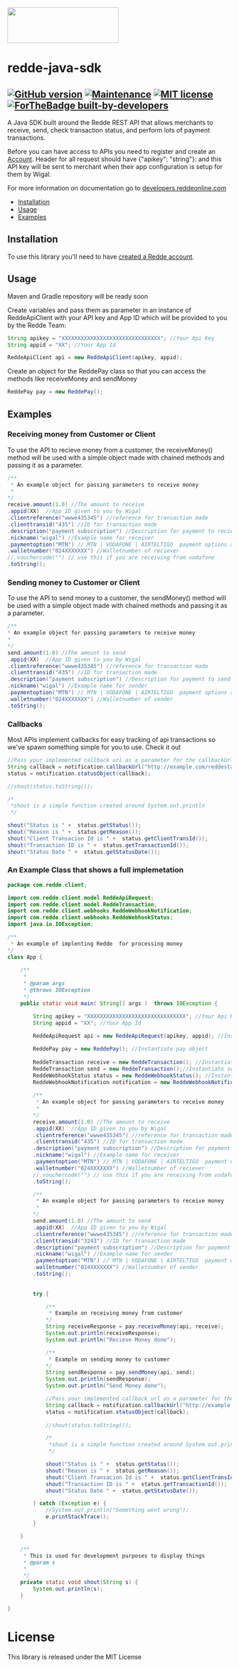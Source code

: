 [//]: #![Redde](https://www.reddeonline.com/assets/img/redde-logo.png)

<img src="https://www.reddeonline.com/assets/img/redde-logo.png" data-canonical-src="https://www.reddeonline.com/assets/img/redde-logo.png" width="250" height="80" />

# redde-java-sdk 

[![GitHub version](https://d25lcipzij17d.cloudfront.net/badge.svg?id=gh&type=6&v=1.0&x2=0)](https://github.com/wigalsolutionsltd/redde-java-sdk)
[![Maintenance](https://img.shields.io/badge/Maintained%3F-yes-green.svg)](https://github.com/wigalsolutionsltd/redde-java-sdk)
[![MIT license](https://img.shields.io/badge/License-MIT-blue.svg)](https://github.com/wigalsolutionsltd/redde-java-sdk)
[![ForTheBadge built-by-developers](http://ForTheBadge.com/images/badges/built-by-developers.svg)](https://www.reddeonline.com/)
---------------------------------------------------------------------------


A Java SDK built around the Redde REST API that allows merchants to receive, send, check transaction status, and perform lots of payment transactions.


Before you can have access to APIs you need to register and create an [Account](https://app.reddeonline.com/register). Header for all request should have {"apikey": "string"}: and this API key will be sent to merchant when their app configuration is setup for them by Wigal.

For more information on documentation go to [developers.reddeonline.com](https://developers.reddeonline.com/rest-api.html)

 * [Installation](#installation)
 * [Usage](#usage)
 * [Examples](#examples)
 
Installation
------------

To use this library you'll need to have [created a Redde account](https://app.reddeonline.com/register). 


Usage
-----

Maven and Gradle repository will be ready soon


Create variables and pass them as parameter in an instance of ReddeApiClient with your API key and App ID which will be provided to you by the Redde Team:

```java
String apikey = "XXXXXXXXXXXXXXXXXXXXXXXXXXXXXXX"; //Your Api Key
String appid = "XX"; //Your App Id

```

```java
ReddeApiClient api = new ReddeApiClient(apikey, appid);
```

Create an object for the ReddePay class so that you can access the methods like receiveMoney and sendMoney

```java
ReddePay pay = new ReddePay();
```        
    
Examples
--------
### Receiving money from Customer or Client
To use the API to recieve money from a customer, the receiveMoney() method will be used with a simple object made with chained methods and passing it as a parameter.

```java
/** 
 * An example object for passing parameters to receive money
 *
*/
receive.amount(1.0) //The amount to receive
.appid(XX)  //App ID given to you by Wigal
.clientreference("wwwe435345") //reference for transaction made
.clienttransid("435") //ID for transaction made
.description("payment subscription") //Description for payment to recieve
.nickname("wigal") //Example name for receiver
.paymentoption("MTN") // MTN | VODAFONE | AIRTELTIGO  payment options available
.walletnumber("024XXXXXXX") //Walletnumber of reciever
//.vouchercode("") // use this if you are receiving from vodafone
.toString(); 
```

### Sending money to Customer or Client
To use the API to send money to a customer, the sendMoney() method will be used with a simple object made with chained methods and passing it as a parameter.

```java
/** 
* An example object for passing parameters to receive money
*
*/
send.amount(1.0) //The amount to send
.appid(XX)  //App ID given to you by Wigal
.clientreference("wwwe435345") //reference for transaction made
.clienttransid("435") //ID for transaction made
.description("payment subscription") //Description for payment to send
.nickname("wigal") //Example name for sender
.paymentoption("MTN") // MTN | VODAFONE | AIRTELTIGO  payment options available
.walletnumber("024XXXXXXX") //Walletnumber of sender
.toString(); 

```

### Callbacks
Most APIs implement callbacks for easy tracking of api transactions so we've spawn something
simple for you to use. Check it out

```java
//Pass your implemented callback url as a parameter for the callbackUrl method
String callback = notification.callbackUrl("http://example.com/reddestatus/paid.php"); //or something url callable. 
status = notification.statusObject(callback);

//shout(status.toString());

/*
 *shout is a simple function created around System.out.println
 */

shout("Status is " +  status.getStatus());
shout("Reason is " +  status.getReason());
shout("Client Transacion Id is " +  status.getClientTransId());
shout("Transaction ID is " +  status.getTransactionId());
shout("Status Date " +  status.getStatusDate());

```

### An Example Class that shows a full implemetation 

```java
package com.redde.client;

import com.redde.client.model.ReddeApiRequest;
import com.redde.client.model.ReddeTransaction;
import com.redde.client.webhooks.ReddeWebhookNotification;
import com.redde.client.webhooks.ReddeWebhookStatus;
import java.io.IOException;

/** 
 * An example of implenting Redde  for processing money
*/
class App {
    
    /**
     * 
     * @param args
     * @throws IOException
     */
    public static void main( String[] args )  throws IOException {

        String apikey = "XXXXXXXXXXXXXXXXXXXXXXXXXXXXXXX"; //Your Api Key
        String appid = "XX"; //Your App Id
        
        ReddeApiRequest api = new ReddeApiRequest(apikey, appid); //Instantiate api object

        ReddePay pay = new ReddePay(); //Instantiate pay object
        
        ReddeTransaction receive = new ReddeTransaction(); //Instantiate receive object
        ReddeTransaction send = new ReddeTransaction();//Instantiate send object
        ReddeWebhookStatus status = new ReddeWebhookStatus(); //Instantiate status object
        ReddeWebhookNotification notification = new ReddeWebhookNotification(); //Instatiate notification object
        
        /** 
         * An example object for passing parameters to receive money
         *
        */
        receive.amount(1.0) //The amount to receive
        .appid(XX)  //App ID given to you by Wigal
        .clientreference("wwwe435345") //reference for transaction made
        .clienttransid("435") //ID for transaction made
        .description("payment subscription") //Description for payment to recieve
        .nickname("wigal") //Example name for receiver
        .paymentoption("MTN") // MTN | VODAFONE | AIRTELTIGO  payment options available
        .walletnumber("024XXXXXXX") //Walletnumber of reciever
        //.vouchercode("") // use this if you are receiving from vodafone
        .toString(); 

        /** 
         * An example object for passing parameters to receive money
         *
        */
        send.amount(1.0) //The amount to send
        .appid(XX)  //App ID given to you by Wigal
        .clientreference("wwwe435345") //reference for transaction made
        .clienttransid("3243") //ID for transaction made
        .description("payment subscription") //Description for payment to send
        .nickname("wigal") //Example name for sender
        .paymentoption("MTN") // MTN | VODAFONE | AIRTELTIGO  payment options available
        .walletnumber("024XXXXXXX") //Walletnumber of sender
        .toString(); 
    
                                       
        try {

            /** 
             * Example on receiving money from customer
            */
            String receiveResponse = pay.receiveMoney(api, receive);
            System.out.println(receiveResponse);
            System.out.println("Recieve Money done");

            /** 
             * Example on sending money to customer
            */
            String sendResponse = pay.sendMoney(api, send);
            System.out.println(sendResponse);
            System.out.println("Send Money done");

            //Pass your implemented callback url as a parameter for the callbackUrl method
			String callback = notification.callbackUrl("http://example.com/reddestatus/paid.php"); //or something url callable. 
            status = notification.statusObject(callback);
            
            //shout(status.toString());

            /*
             *shout is a simple function created around System.out.println
             */

            shout("Status is " +  status.getStatus());
            shout("Reason is " +  status.getReason());
            shout("Client Transacion Id is " +  status.getClientTransId());
            shout("Transaction ID is " +  status.getTransactionId());
            shout("Status Date " +  status.getStatusDate());

        } catch (Exception e) {
            //System.out.println("Something went wrong");
            e.printStackTrace();
        }

    }

    /**
     * This is used for development purposes to display things 
     * @param s 
     * 
     */
    private static void shout(String s) {
        System.out.println(s);
    }

}


```

# License
This library is released under the MIT License